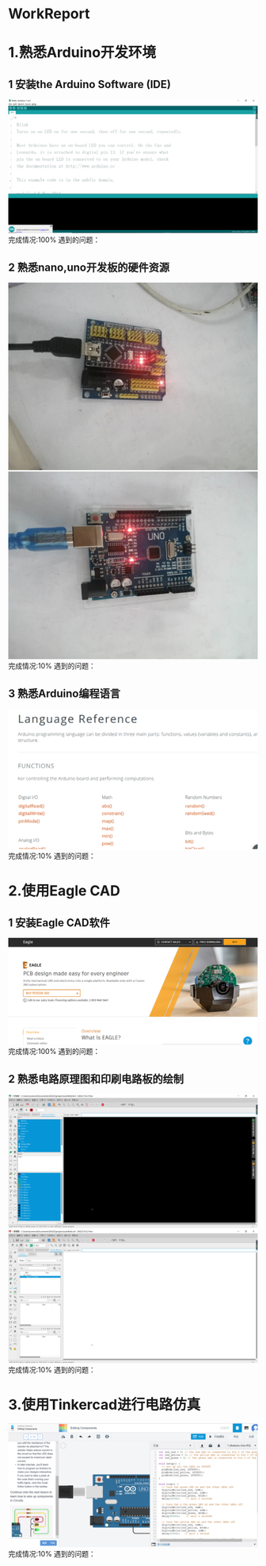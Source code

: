 # WorkReport
1.熟悉Arduino开发环境
===================                                                        
 1     安装the Arduino Software (IDE)                             
 -----------------------------------------------------------------
 ![image](https://github.com/Shockwave202/WorkReport/blob/main/image/Arduino%20ide.png)
                                      完成情况:100%       遇到的问题： 

2     熟悉nano,uno开发板的硬件资源       
-----------------------------------------------------------------
![image](https://github.com/Shockwave202/WorkReport/blob/main/image/nano.jpg)
![image](https://github.com/Shockwave202/WorkReport/blob/main/image/UNO.jpg)
                                       完成情况:10%       遇到的问题： 

 3     熟悉Arduino编程语言               
-----------------------------------------------------------------
![image](https://github.com/Shockwave202/WorkReport/blob/main/image/Arduino%20language.png)
                                      完成情况:10%       遇到的问题： 
     
2.使用Eagle CAD
===================  
1    安装Eagle CAD软件     
-----------------------------------------------------------------
![image](https://github.com/Shockwave202/WorkReport/blob/main/image/EAGLE.png)
                                      完成情况:100%       遇到的问题： 
                                      
 2    熟悉电路原理图和印刷电路板的绘制    
-----------------------------------------------------------------
![image](https://github.com/Shockwave202/WorkReport/blob/main/image/eagle%20PCB.png)
![image](https://github.com/Shockwave202/WorkReport/blob/main/image/eagle%20schematics.png)
                                     完成情况:10%       遇到的问题： 

3.使用Tinkercad进行电路仿真  
===================  
![image](https://github.com/Shockwave202/WorkReport/blob/main/image/tinkercad.png)
                                      完成情况:10%       遇到的问题：

